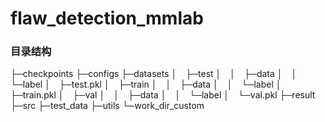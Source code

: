 # flaw_detection_mmlab

### 目录结构

├─checkpoints 
├─configs 
├─datasets 
│ ├─test 
│ │ ├─data 
│ │ └─label 
│ ├─test.pkl 
│ ├─train 
│ │ ├─data 
│ │ └─label 
│ ├─train.pkl 
│ ├─val 
│ │ ├─data 
│ │ └─label 
│ └─val.pkl 
├─result 
├─src 
├─test_data 
├─utils 
└─work_dir_custom 
